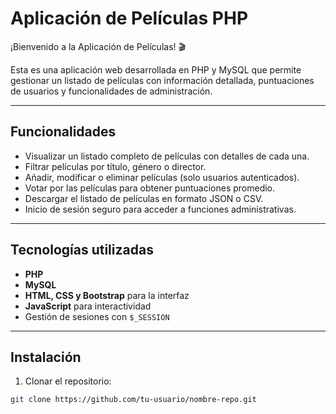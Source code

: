 # Aplicación de Películas PHP

¡Bienvenido a la Aplicación de Películas! 🎬  

Esta es una aplicación web desarrollada en PHP y MySQL que permite gestionar un listado de películas con información detallada, puntuaciones de usuarios y funcionalidades de administración.

---

## Funcionalidades

- Visualizar un listado completo de películas con detalles de cada una.
- Filtrar películas por título, género o director.
- Añadir, modificar o eliminar películas (solo usuarios autenticados).
- Votar por las películas para obtener puntuaciones promedio.
- Descargar el listado de películas en formato JSON o CSV.
- Inicio de sesión seguro para acceder a funciones administrativas.

---

## Tecnologías utilizadas

- **PHP**  
- **MySQL**  
- **HTML, CSS y Bootstrap** para la interfaz  
- **JavaScript** para interactividad  
- Gestión de sesiones con `$_SESSION`

---

## Instalación

1. Clonar el repositorio:

```bash
git clone https://github.com/tu-usuario/nombre-repo.git
